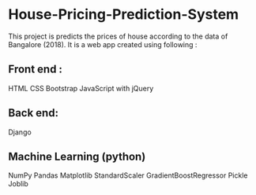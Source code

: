 # House-Pricing-Prediction-System
This project is predicts the prices of house according to the data of Bangalore (2018).
It is a web app created using following :
## Front end :
HTML
CSS
Bootstrap
JavaScript with jQuery

## Back end:
Django

## Machine Learning (python)
NumPy
Pandas
Matplotlib
StandardScaler
GradientBoostRegressor
Pickle
Joblib
